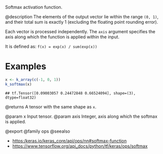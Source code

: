 Softmax activation function.

@description
The elements of the output vector lie within the range `(0, 1)`, and their
total sum is exactly 1 (excluding the floating point rounding error).

Each vector is processed independently. The `axis` argument specifies the
axis along which the function is applied within the input.

It is defined as:
`f(x) = exp(x) / sum(exp(x))`

# Examples

```r
x <- k_array(c(-1, 0, 1))
k_softmax(x)
```

```
## tf.Tensor([0.09003057 0.24472848 0.66524094], shape=(3), dtype=float32)
```

@returns
A tensor with the same shape as `x`.

@param x Input tensor.
@param axis Integer, axis along which the softmax is applied.

@export
@family ops
@seealso
+ <https:/keras.io/keras_core/api/ops/nn#softmax-function>
+ <https://www.tensorflow.org/api_docs/python/tf/keras/ops/softmax>

